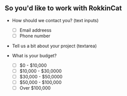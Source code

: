 ## So you'd like to work with RokkinCat

* How should we contact you? (text inputs)
  - [ ] Email addreess
  - [ ] Phone number

* Tell us a bit about your project (textarea)

* What is your budget?
  - [ ] $0 - $10,000
  - [ ] $10,000 - $30,0000
  - [ ] $30,000 - $50,0000
  - [ ] $50,000 - $100,000
  - [ ] Over $100,000
